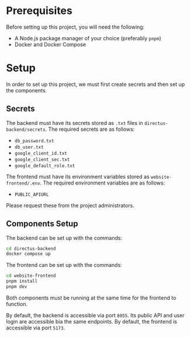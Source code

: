 # Prerequisites

Before setting up this project, you will need the following:
- A Node.js package manager of your choice (preferably `pnpm`)
- Docker and Docker Compose

# Setup

In order to set up this project, we must first create secrets and then set up the components.

## Secrets

The backend must have its secrets stored as `.txt` files in `directus-backend/secrets`. The required secrets are as follows:

- `db_password.txt`
- `db_user.txt`
- `google_client_id.txt`
- `google_client_sec.txt`
- `google_default_role.txt`

The frontend must have its environment variables stored as `website-frontend/.env`. The required environment variables are as follows:

- `PUBLIC_APIURL`

Please request these from the project administrators.

## Components Setup

The backend can be set up with the commands:

```sh
cd directus-backend
docker compose up
```
The frontend can be set up with the commands:

```sh
cd website-frontend
pnpm install
pnpm dev
```

Both components must be running at the same time for the frontend to function.

By default, the backend is accessible via port `8055`. Its public API and user login are accessible bia the same endpoints.
By default, the frontend is accessible via port `5173`.